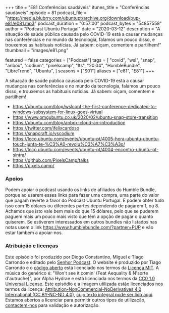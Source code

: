 +++
title = "E81 Conferências saudáveis"
itunes_title = "Conferências saudáveis"
episode = 81
podcast_file = "https://media.blubrry.com/ubuntupt/archive.org/download/pup-e81/e081.mp3"
podcast_duration = "0:57:00"
podcast_bytes = "54857558"
author = "Podcast Ubuntu Portugal"
date = "2020-03-12"
description = "A situação de saúde pública causada pelo COVID-19 está a causar mudanças nas conferências e no mundo da tecnologia, falamos um pouco disso, e trouxemos as habituais notícias. Já sabem: oiçam, comentem e partilhem!"
thumbnail = "images/e81.png"

featured = false
categories = ["Podcast"]
tags = [
  "covid",
  "wsl",
  "snap",
  "anbox",
  "codium",
  "pixelscamp",
  "lts",
  "20.04",
  "HumbleBundle",
  "LibreTrend",
  "Ubuntu",
]
seasons = ["S01"]
aliases = ["e81", "E81"]
+++

A situação de saúde pública causada pelo COVID-19 está a causar mudanças nas conferências e no mundo da tecnologia, falamos um pouco disso, e trouxemos as habituais notícias. Já sabem: oiçam, comentem e partilhem!

* https://ubuntu.com/blog/wslconf-the-first-conference-dedicated-to-windows-subsystem-for-linux-goes-virtual
* https://www.omgubuntu.co.uk/2020/02/ubuntu-snap-store-transition
* https://ubuntu.com/blog/anbox-cloud-an-introduction
* https://twitter.com/jfelixcardoso
* https://snapcraft.io/vscodium
* https://loco.ubuntu.com/events/ubuntu-pt/4005-hora-ubuntu-ubuntu-touch-junta-te-%C3%A0-revolu%C3%A7%C3%A3o/
* https://loco.ubuntu.com/events/ubuntu-pt/4004-encontro-ubuntu-pt-sintra/
* https://github.com/PixelsCamp/talks
* https://pixels.camp/


### Apoios
Podem apoiar o podcast usando os links de afiliados do Humble Bundle, porque ao usarem esses links para fazer uma compra, uma parte do valor que pagam reverte a favor do Podcast Ubuntu Portugal.
E podem obter tudo isso com 15 dólares ou diferentes partes dependendo de pagarem 1, ou 8.
Achamos que isto vale bem mais do que 15 dólares, pelo que se puderem paguem mais um pouco mais visto que têm a opção de pagar o quanto quiserem.
Se estiverem interessados em outros bundles não listados nas notas usem o link https://www.humblebundle.com/?partner=PUP e vão estar também a apoiar-nos.

### Atribuição e licenças
Este episódio foi produzido por Diogo Constantino, Miguel e Tiago Carrondo e editado pelo [Senhor Podcast](https://senhorpodcast.pt/).
O website é produzido por Tiago Carrondo e o [código aberto](https://gitlab.com/podcastubuntuportugal/website) está licenciado nos termos da [Licença MIT](https://gitlab.com/podcastubuntuportugal/website/main/LICENSE).
A música do genérico é: "Won't see it comin' (Feat Aequality & N'sorte d'autruche)", por Alpha Hydrae e está licenciada nos termos da [CC0 1.0 Universal License](https://creativecommons.org/publicdomain/zero/1.0/).
Este episódio e a imagem utilizada estão licenciados nos termos da licença: [Attribution-NonCommercial-NoDerivatives 4.0 International (CC BY-NC-ND 4.0)](https://creativecommons.org/licenses/by-nc-nd/4.0/), [cujo texto integral pode ser lido aqui](https://creativecommons.org/licenses/by-nc-nd/4.0/legalcode). Estamos abertos a licenciar para permitir outros tipos de utilização, [contactem-nos](https://podcastubuntuportugal.org/contactos) para validação e autorização.

